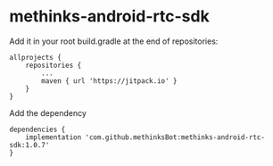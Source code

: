 # methinks-android-rtc-sdk

Add it in your root build.gradle at the end of repositories:

    allprojects {
		repositories {
			...
			maven { url 'https://jitpack.io' }
		}
	}
    
Add the dependency

    dependencies {
        implementation 'com.github.methinksBot:methinks-android-rtc-sdk:1.0.7'
	}

